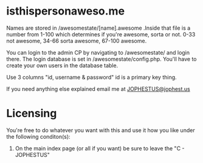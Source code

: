 isthispersonaweso.me
====================

Names are stored in /awesomestate/[name].awesome .Inside that file is a number from 1-100 which determines if you're awesome, sorta or not.
0-33 not awesome, 34-66 sorta awesome, 67-100 awesome.

You can login to the admin CP by navigating to /awesomestate/ and login there. The login database is set in /awesomestate/config.php.
You'll have to create your own users in the database table.

Use 3 columns "id, username & password" id is a primary key thing.

If you need anything else explained email me at JOPHESTUS@jophest.us



Licensing
====================
You're free to do whatever you want with this and use it how you like under the following conditon(s):
1) On the main index page (or all if you want) be sure to leave the "C - JOPHESTUS"